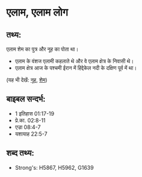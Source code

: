 # एलाम, एलाम लोग #

## तथ्य: ##

एलाम शेम का पुत्र और नूह का पोता था।

* एलाम के वंशज एलामी कहलाते थे और वे एलाम क्षेत्र के निवासी थे।
* एलाम क्षेत्र आज के पश्चमी ईरान में हिद्देकेल नदी के दक्षिण पूर्व में था।

(यह भी देखें: [नूह](../noah.md), [शेम](../shem.md))

## बाइबल सन्दर्भ: ##

* 1 इतिहास 01:17-19
* प्रे.का. 02:8-11
* एज्रा 08:4-7
* यशायाह 22:5-7

## शब्द तथ्य: ##

* Strong's: H5867, H5962, G1639
